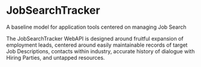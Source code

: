 # JobSearchTracker
A baseline model for application tools centered on managing Job Search

The JobSearchTracker WebAPI is designed around fruitful expansion of employment leads, centered around easily maintainable records of target Job Descriptions, contacts within industry, accurate history of dialogue with Hiring Parties, and untapped resources.